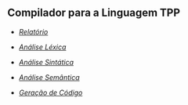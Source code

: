 ## Compilador para a Linguagem TPP

<ul class="htmlelt">
 <li><dfn><a href="https://github.com/euEmica/BCC36B-Compilador-TPP/blob/main/relatorio" title="HTML/Análise Léxica">Relatório</a></dfn></a></li>
</ul>
  
<ul class="htmlelt">
 <li><dfn><a href="https://github.com/euEmica/BCC36B-Compilador-TPP/blob/main/relatorio" title="HTML/Análise Léxica">Análise Léxica</a></dfn></a></li>
</ul>

<ul class="htmlelt">
 <li><dfn><a href="https://github.com/euEmica/BCC36B-Compilador-TPP/blob/main/relatorio" title="HTML/Análise Léxica">Análise Sintática</a></dfn></a></li>
</ul>

<ul class="htmlelt">
 <li><dfn><a href="https://github.com/euEmica/BCC36B-Compilador-TPP/blob/main/relatorio" title="HTML/Análise Léxica">Análise Semântica</a></dfn></a></li>
</ul>

<ul class="htmlelt">
 <li><dfn><a href="https://github.com/euEmica/BCC36B-Compilador-TPP/blob/main/relatorio" title="HTML/Análise Léxica">Geração de Código</a></dfn></a></li>
</ul>
